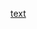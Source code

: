 [text](https://file:///E:/1%EC%B5%9C%EC%84%B1%EC%9B%90/%EB%91%90%EC%82%B0%20%EA%B8%B0%ED%9A%8D%EC%84%9C.pdf.pdf)
